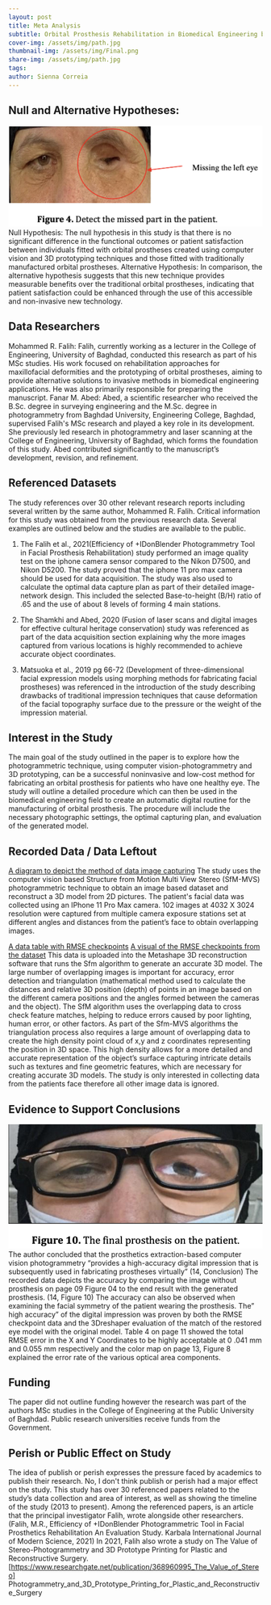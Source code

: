 ```yaml
---
layout: post
title: Meta Analysis
subtitle: Orbital Prosthesis Rehabilitation in Biomedical Engineering by Means of Computer Vision-Photogrammetry and 3D Prototyping
cover-img: /assets/img/path.jpg
thumbnail-img: /assets/img/Final.png
share-img: /assets/img/path.jpg
tags: 
author: Sienna Correia
---
```


## Null and Alternative Hypotheses:
![The patient’s healthy and missing eye](/assets/img/InitialEye.png)
Null Hypothesis: The null hypothesis in this study is that there is no significant difference in the functional outcomes or patient satisfaction between individuals fitted with orbital prostheses created using computer vision and 3D prototyping techniques and those fitted with traditionally manufactured orbital prostheses. 
Alternative Hypothesis: In comparison, the alternative hypothesis suggests that this new technique provides measurable benefits over the traditional orbital prostheses, indicating that patient satisfaction could be enhanced through the use of this accessible and non-invasive new technology. 



## Data Researchers
Mohammed R. Falih: 
Falih, currently working as a lecturer in the College of Engineering, University of Baghdad, conducted this research as part of his MSc studies. His work focused on rehabilitation approaches for maxillofacial deformities and the prototyping of orbital prostheses, aiming to provide alternative solutions to invasive methods in biomedical engineering applications. He was also primarily responsible for preparing the manuscript.
Fanar M. Abed:
Abed, a scientific researcher who received the B.Sc. degree in surveying engineering and the M.Sc. degree in photogrammetry from Baghdad University, Engineering College, Baghdad, supervised Falih's MSc research and played a key role in its development. She previously led research in photogrammetry and laser scanning at the College of Engineering, University of Baghdad, which forms the foundation of this study. Abed contributed significantly to the manuscript’s development, revision, and refinement.


## Referenced Datasets
The study references over 30 other relevant research reports including several written by the same author, Mohammed R. Falih. Critical information for this study was obtained from the previous research data. Several examples are outlined below and the studies are available to the public.

1. The Falih et al., 2021(Efficiency of +IDonBlender Photogrammetry Tool in Facial Prosthesis Rehabilitation) study performed an image quality test on the iphone camera sensor compared to the Nikon D7500, and Nikon D5200. The study proved that the iphone 11 pro max camera should be used for data acquisition. The study was also used to calculate the optimal data capture plan as part of their detailed image-network design. This included the selected Base-to-height (B/H) ratio of .65 and the use of about 8 levels of forming 4 main stations.

2. The Shamkhi and Abed, 2020 (Fusion of laser scans and digital images for effective cultural heritage conservation) study was referenced as part of the data acquisition section explaining why the more images captured from various locations is highly recommended to achieve accurate object coordinates. 

3. Matsuoka et al., 2019 pg 66-72 (Development of three-dimensional facial expression models using morphing methods for fabricating facial prostheses) was referenced in the introduction of the study describing drawbacks of traditional impression techniques that cause deformation of the facial topography surface due to the pressure or the weight of the impression material.


## Interest in the Study
The main goal of the study outlined in the paper is to explore how the photogrammetric technique, using computer vision-photogrammetry and 3D prototyping, can be a successful noninvasive and low-cost method for fabricating an orbital prosthesis for patients who have one healthy eye. The study will outline a detailed procedure which can then be used in the biomedical engineering field to create an automatic digital routine for the manufacturing of orbital prosthesis. The procedure will include the necessary photographic settings, the optimal capturing plan, and evaluation of the generated model.


## Recorded Data / Data Leftout
[A diagram to depict the method of data image capturing](/assets/img/PhotoCapturing.png)
The study uses the computer vision based Structure from Motion Multi View Stereo (SfM-MVS) photogrammetric technique to obtain an image based dataset and reconstruct a 3D model from 2D pictures. The patient's facial data was collected using an IPhone 11 Pro Max camera. 102 images at 4032 X 3024 resolution were captured from multiple camera exposure stations set at different angles and distances from the patient’s face to obtain overlapping images. 

[A data table with RMSE checkpoints](/assets/img/RMSE.png)
[A visual of the RMSE checkpoints from the dataset](/assets/img/VisualData.png)
This data is uploaded into the Metashape 3D reconstruction software that runs the Sfm algorithm to generate an accurate 3D model. The large number of overlapping images is important for accuracy, error detection and triangulation (mathematical method used to calculate the distances and relative 3D position (depth) of points in an image based on the different camera positions and the angles formed between the cameras and the object). The SfM algorithm uses the overlapping data to cross check feature matches, helping to reduce errors caused by poor lighting, human error, or other factors. As part of the Sfm-MVS algorithms the triangulation process also requires a large amount of overlapping data to create the high density point cloud of x,y and z coordinates representing the position in 3D space. This high density allows for a more detailed and accurate representation of the object’s surface capturing  intricate details such as textures and fine geometric features, which are necessary for creating accurate 3D models. 
The study is only interested in collecting data from the patients face therefore all other image data is ignored.


## Evidence to Support Conclusions
![The prosthesis on the eye](/assets/img/Final.png)
The author concluded that the prosthetics extraction-based computer vision photogrammetry “provides a high-accuracy digital impression that is subsequently used in fabricating prostheses virtually” (14, Conclusion) The recorded data depicts the accuracy by comparing  the image without prosthesis on page 09 Figure 04 to the end result with the generated prosthesis. (14, Figure 10) The accuracy can also be observed when examining the facial symmetry of the patient wearing the prosthesis.
The” high accuracy” of the digital impression was proven by both the RMSE checkpoint data and the 3Dreshaper evaluation of the match of the restored eye model with the original model.  Table 4 on page 11 showed the total RMSE error in the X and Y Coordinates to be highly acceptable at 0 .041 mm and 0.055 mm respectively and the color map on page 13, Figure 8 explained the error rate of the various optical area components.


## Funding
The paper did not outline funding however the research was part of the authors MSc studies in the College of Engineering at the Public University of Baghdad. Public research universities receive funds from the Government.  


## Perish or Public Effect on Study
The idea of publish or perish expresses the pressure faced by academics to publish their research. No, I don't think publish or perish had a major effect on the study. This study has over 30 referenced papers related to the study’s data collection and area of interest, as well as showing the timeline of the study (2013 to present).  Among the referenced papers, is an article that the principal investigator Falih, wrote alongside other researchers. (Falih,   M.R., Efficiency   of   +IDonBlender Photogrammetric   Tool   in   Facial   Prosthetics   Rehabilitation An Evaluation Study. Karbala International Journal of Modern Science, 2021) 
In 2021, Falih also wrote a study on The Value of Stereo-Photogrammetry and 3D Prototype Printing for Plastic and Reconstructive Surgery.
[https://www.researchgate.net/publication/368960995_The_Value_of_Stereo] Photogrammetry_and_3D_Prototype_Printing_for_Plastic_and_Reconstructive_Surgery


